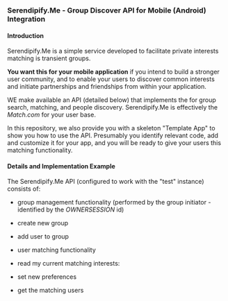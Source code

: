 
### Serendipify.Me  -  Group Discover API for Mobile (Android) Integration

#### Introduction

Serendipify.Me is a simple service developed to facilitate private interests matching is transient groups.

**You want this for your mobile application** if you intend to build a stronger user community, and to enable your users to discover common interests and initiate partnerships and friendships from within your application.

WE make available an API (detailed below) that implements the for group search, matching, and people discovery. Serendipify.Me is effectively the *Match.com* for your user base.

In this repository, we also provide you with a skeleton "Template App" to show you how to use the API. Presumably you identify relevant code, add and customize it for your app, and you will be ready to give your users this matching functionality. 

#### Details and Implementation Example

The Serendipify.Me API (configured to work with the "test" instance) consists of:
- group management functionality (performed by the group initiator - identified by the *OWNERSESSION* id)
 - create new group
 - add user to group

- user matching functionality 
 - read my current matching interests:
 - set new preferences
 - get the matching users

